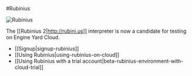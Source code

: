#Rubinius

![Rubinius](images/rubinius.png)

The [[Rubinius 2|http://rubini.us]] interpreter is now a candidate for testing on Engine Yard Cloud.

- [[Signup|signup-rubinius]]
- [[Using Rubinius|using-rubinius-on-cloud]]
- [[Using Rubinius with a trial account|beta-rubinius-environment-with-cloud-trial]]
